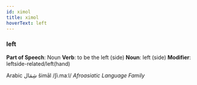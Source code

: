 ```yaml
---
id: ximol
title: ximol
hoverText: left
---
```


### left

**Part of Speech**: Noun
**Verb**: to be the left (side)
**Noun**: left (side)
**Modifier**: leftside-related/left(hand)

Arabic شِمَال šimāl /ʃi.maːl/
*Afroasiatic Language Family*